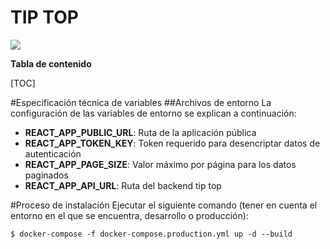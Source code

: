 # TIP TOP

![](https://test.tiptopenglish.co/media/icon-tiptop.png)

**Tabla de contenido**

[TOC]

#Especificación técnica de variables
##Archivos de entorno
La configuración de las variables de entorno se explican a continuación:
- **REACT_APP_PUBLIC_URL**: Ruta de la aplicación pública
- **REACT_APP_TOKEN_KEY**: Token requerido para desencriptar datos de autenticación
- **REACT_APP_PAGE_SIZE**: Valor máximo por página para los datos paginados
- **REACT_APP_API_URL**: Ruta del backend tip top

#Proceso de instalación
Ejecutar el siguiente comando (tener en cuenta el entorno en el que se encuentra, desarrollo o producción):

`$ docker-compose -f docker-compose.production.yml up -d --build`